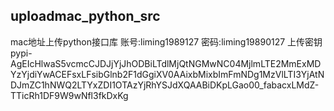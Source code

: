 ## uploadmac_python_src

mac地址上传python接口库
账号:liming1989127
密码:liming19890127
上传密钥
pypi-AgEIcHlwaS5vcmcCJDJjYjJhODBiLTdlMjQtNGMwNC04MjlmLTE2MmExMDYzYjdiYwACEFsxLFsibGlnb2F1dGgiXV0AAixbMixbImFmNDg1MzVlLTI3YjAtNDJmZC1hNWQ2LTYxZDI1OTAzYjRhYSJdXQAABiDKpLGao00_fabacxLMdZ-TTicRh1DF9W9wNfl3fkDxKg